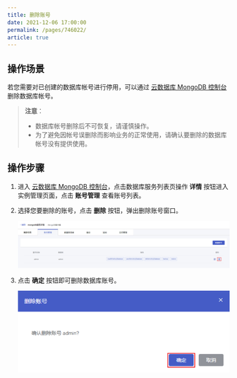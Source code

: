 ```yaml
---
title: 删除账号
date: 2021-12-06 17:00:00
permalink: /pages/746022/
article: true
---
```



## 操作场景

若您需要对已创建的数据库帐号进行停用，可以通过 [云数据库 MongoDB 控制台](https://console.capitalonline.net/mongodb) 删除数据库帐号。

> **注意**：
>
> - 数据库帐号删除后不可恢复，请谨慎操作。
> - 为了避免因帐号误删除而影响业务的正常使用，请确认要删除的数据库帐号没有提供使用。

## 操作步骤

1. 进入 [云数据库 MongoDB 控制台](https://console.capitalonline.net/mongodb)，点击数据库服务列表页操作 **详情** 按钮进入实例管理页面，点击 **账号管理** 查看账号列表。

2. 选择您要删除的账号，点击 **删除** 按钮，弹出删除账号窗口。

   ![deluser_list](./../../pic/deluser_list.png)

3. 点击 **确定** 按钮即可删除数据库账号。

   ![deluser_popup](./../../pic/deluser_popup.png)
